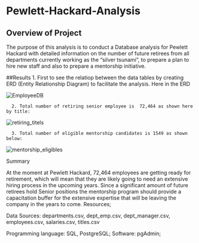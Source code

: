 # Pewlett-Hackard-Analysis

## Overview of Project

The purpose of this analysis is to conduct a Database analysis for Pewlett Hackard with detailed information on the number of future retirees from all departments currently working as the “silver tsunami”, to prepare a plan to hire new staff and also to prepare a mentorship initiative.

##Results
      1. First to see the relatiop between the data tables by creating ERD (Entity Relationship Diagram) to facilitate the analysis. Here in the ERD

![EmployeeDB](https://user-images.githubusercontent.com/65901034/180116193-ab3f83d0-1396-437c-91da-cfff4aebb42f.png)

      2. Total number of retiring senior employee is  72,464 as shown here by title:

![retiring_titels](https://user-images.githubusercontent.com/65901034/180118229-798853a7-2327-4315-a8e8-a005f4644d25.png)

      3. Total number of eligible mentorship candidates is 1549 as shown below:

![mentorship_eligibles](https://user-images.githubusercontent.com/65901034/180118514-79c998aa-935c-4d8e-86ef-29ec9be81df3.png) 

Summary

At the moment at Pewlett Hackard, 72,464 employees are getting ready for retirement, which will mean that they are likely going to need an extensive hiring process in the upcoming years. Since a significant amount of future retirees hold Senior positions the mentorship program should provide a capacitation buffer for the extensive expertise that will be leaving the company in the years to come. 
Resources;

Data Sources: departments.csv, dept_emp.csv, dept_manager.csv, employees.csv, salaries.csv, titles.csv

Programming language: SQL, PostgreSQL; 
Software: pgAdmin;
